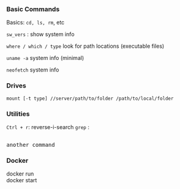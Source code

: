 


### Basic Commands
Basics: `cd, ls, rm`, etc

`sw_vers` : show system info

`where / which / type` look for path locations (executable files)

`uname -a` system info (minimal) 

`neofetch` system info


### Drives
`mount [-t type] //server/path/to/folder /path/to/local/folder`


### Utilities

`Ctrl + r`: reverse-i-search
`grep` : <pre><br>another command</br></pre>


### Docker
docker run\
docker start

